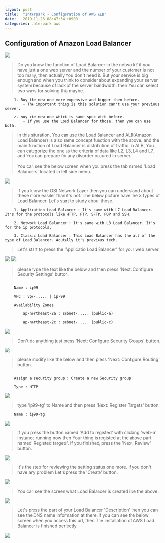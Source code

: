 ```yaml
---
layout: post
title:  "Interpark - Configuration of AWS ALB"
date:   2019-11-26 08:47:54 +0900
categories: interpark aws
---
```


## Configuration of Amazon Load Balancer

<img src="/workspace/devlog/interpark/aws_alb/res/0.png">

> Do you know the function of Load Balancer in the network? if you have just a one web server and the number of your customer is not too many, then actually You don't need it. But your service is big enough and when you think to consider about expanding your server system because of lack of the server bandwidth. then You can select two ways for solving this maybe.

```
    1. Buy the new one more expensive and bigger then before.
        - The important thing is this solution can't use your previous server.
    
    2. Buy the new one which is same spec with before.
        - If you use the Load Balancer for those, then you can use both. 
```

> in this situration, You can use the Load Balancer and ALB(Amazon Load Balancer) is also same concept function with the above. and the main function of Load Balancer is distribution of traffic. in ALB, You can categorize the one as the criteria of data like L2, L3, L4 and L7. and You can prepare for any disorder occured in server. <br><br> You can see the below screen when you press the tab named 'Load Balancers' located in left side menu.

<img src="/workspace/devlog/interpark/aws_alb/res/1.png">

> If you know the OSI Network Layer then you can understand about these more easiler than it's not. The below picture have the 3 types of Load Balancer. Let's start to study about those.

```
    1. Application Load Balancer : It's same with L7 Load Balancer. It's for the protocols like HTTP, FTP, SFTP, POP and SSH.

    2. Network Load Balancer : It's same with L3 Load Balancer. It's for the ip protocols.

    3. Classic Load Balancer : This Load Balancer has the all of the type of Load Balancer. Acutally it's previous tech.
```

> Let's start to press the 'Applicatio Load Balancer' for your web server.

<img src="/workspace/devlog/interpark/aws_alb/res/2.png">

<img src="/workspace/devlog/interpark/aws_alb/res/3.png">

> please type the text like the below and then press 'Next: Configure Security Settings' button.

```

    Name : ip99

    VPC : vpc-..... | ip-99

    Availability Zones 
        
        ap-northeast-2a : subnet-..... (public-a)

        ap-northeast-2c : subnet-..... (public-c)

```

<img src="/workspace/devlog/interpark/aws_alb/res/4.png">

> Don't do anything just press 'Next: Configure Security Groups' button.

<img src="/workspace/devlog/interpark/aws_alb/res/5.png">

> please modify like the below and then press 'Next: Configure Routing' button.

```

    Assign a security group : Create a new Security group

    Type : HTTP

```

<img src="/workspace/devlog/interpark/aws_alb/res/6.png">

> type 'ip99-tg' to Name and then press 'Next: Register Targets' button

```
    Name : ip99-tg
```

<img src="/workspace/devlog/interpark/aws_alb/res/7.png">

> If you press the button named 'Add to registed' with clicking 'web-a' instance running now then Your thing is registed at the above part named 'Registed targets'. If you finished, press the 'Next: Review' button.

<img src="/workspace/devlog/interpark/aws_alb/res/8.png">

> It's the step for reviewing the setting status one more. if you don't have any problem Let's press the 'Create' button.

<img src="/workspace/devlog/interpark/aws_alb/res/9.png">

> You can see the screen what Load Balancer is created like the above.

<img src="/workspace/devlog/interpark/aws_alb/res/10.png">

> Let's press the part of your Load Balancer 'Description' then you can see the DNS name information at there. If you can see the below screen when you access this url, then The installation of AWS Load Balancer is finished perfectly. 

<img src="/workspace/devlog/interpark/aws_alb/res/11.png">